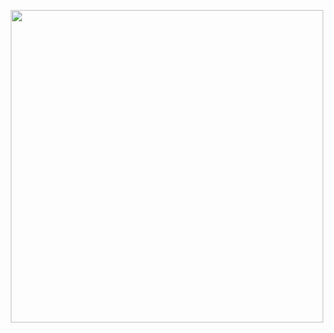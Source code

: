 <p align="center">
    <img width="500px" src="https://user-images.githubusercontent.com/80118217/224551415-86593069-2e9a-4b00-9ab8-c2a9c4b6662e.JPG">
  </p>
  
 
